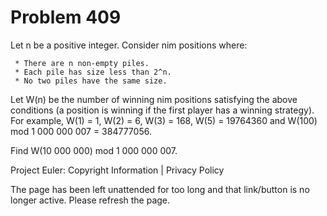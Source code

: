#   Problem 409

   Let n be a positive integer. Consider nim positions where:

     * There are n non-empty piles.
     * Each pile has size less than 2^n.
     * No two piles have the same size.

   Let W(n) be the number of winning nim positions satisfying the above
   conditions (a position is winning if the first player has a winning
   strategy). For example, W(1) = 1, W(2) = 6, W(3) = 168, W(5) = 19764360
   and W(100) mod 1 000 000 007 = 384777056.

   Find W(10 000 000) mod 1 000 000 007.

   Project Euler: Copyright Information | Privacy Policy

   The page has been left unattended for too long and that link/button is no
   longer active. Please refresh the page.
